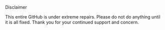 Disclaimer

This entire GitHub is under extreme repairs. Please do not do anything until it is all fixed. Thank you for your continued support and concern. 
